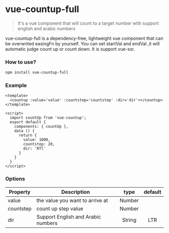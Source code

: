 # vue-countup-full

> It's a vue component that will count to a target number with support english and arabic numbers

vue-countup-full is a dependency-free, lightweight vue component that can be overwrited  easingFn by yourself.
You can set startVal and endVal ,it will automatic judge count up or count down.
It is support vue-ssr.

### How to use?
```bash
npm install vue-countup-full
```

### Example

```vue
<template>
  <countup :value='value' :countstep='countstep' :dir='dir'></countup>
</template>

<script>
  import countUp from 'vue-countup';
  export default {
    components: { countUp },
    data () {
      return {
        value: 1000,
        countstep: 20,
        dir: 'RTl'
      }
    }
  }
</script>
```

### Options
|    Property    |    Description   |   type   |	default	|
| -----------------  | ---------------- | :--------: | :----------: |
| value         | the value you want to arrive at |Number | |
| countstep  | count up step value | Number | |
| dir     | Support English and Arabic numbers | String | LTR |
